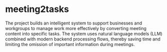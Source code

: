 # meeting2tasks
The project builds an intelligent system to support businesses and workgroups to manage work more effectively by converting meeting content into specific tasks. The system uses natural language models (LLM) combined with modern backend processing flows, thereby saving time and limiting the omission of important information during meetings.
